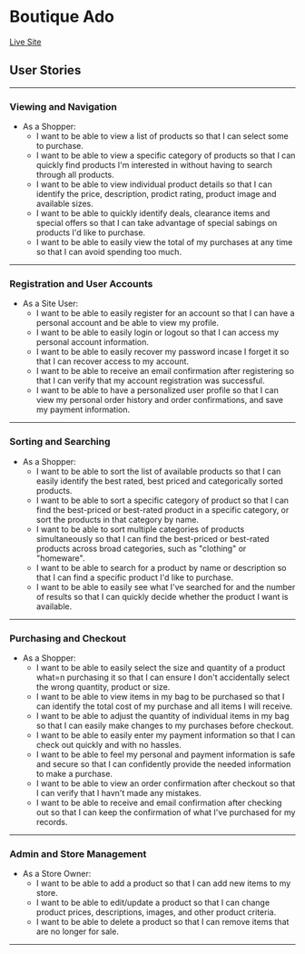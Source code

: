 # Boutique Ado

[Live Site]()

## User Stories
---
### Viewing and Navigation
- As a Shopper:
    - I want to be able to view a list of products so that I can select some to purchase.
    - I want to be able to view a specific category of products so that I can quickly find products I'm interested in without having to search through all products.
    - I want to be able to view individual product details so that I can identify the price, description, prodict rating, product image and available sizes.
    - I want to be able to quickly identify deals, clearance items and special offers so that I can take advantage of special sabings on products I'd like to purchase.
    - I want to be able to easily view the total of my purchases at any time so that I can avoid spending too much.

---

### Registration and User Accounts
- As a Site User:
    - I want to be able to easily register for an account so that I can have a personal account and be able to view my profile.
    - I want to be able to easily login or logout so that I can access my personal account information.
    - I want to be able to easily recover my password incase I forget it so that I can recover access to my account.
    - I want to be able to receive an email confirmation after registering so that I can verify that my account registration was successful.
    - I want to be able to have a personalized user profile so that I can view my personal order history and order confirmations, and save my payment information.

---

### Sorting and Searching
- As a Shopper:
    - I want to be able to sort the list of available products so that I can easily identify the best rated, best priced and categorically sorted products.
    - I want to be able to sort a specific category of product so that I can find the best-priced or best-rated product in a specific category, or sort the products in that category by name.
    - I want to be able to sort multiple categories of products simultaneously so that I can find the best-priced or best-rated products across broad categories, such as "clothing" or "homeware".
    - I want to be able to search for a product by name or description so that I can find a specific product I'd like to purchase.
    - I want to be able to easily see what I've searched for and the number of results so that I can quickly decide whether the product I want is available.

---

### Purchasing and Checkout
- As a Shopper:
    - I want to be able to easily select the size and quantity of a product what=n purchasing it so that I can ensure I don't accidentally select the wrong quantity, product or size.
    - I want to be able to view items in my bag to be purchased so that I can identify the total cost of my purchase and all items I will receive.
    - I want to be able to adjust the quantity of individual items in my bag so that I can easily make changes to my purchases before checkout.
    - I want to be able to easily enter my payment information so that I can check out quickly and with no hassles.
    - I want to be able to feel my personal and payment information is safe and secure so that I can confidently provide the needed information to make a purchase.
    - I want to be able to view an order confirmation after checkout so that I can verify that I havn't made any mistakes.
    - I want to be able to receive and email confirmation after checking out so that I can keep the confirmation of what I've purchased for my records.

---

### Admin and Store Management
- As a Store Owner:
    - I want to be able to add a product so that I can add new items to my store.
    - I want to be able to edit/update a product so that I can change product prices, descriptions, images, and other product criteria.
    - I want to be able to delete a product so that I can remove items that are no longer for sale.

---